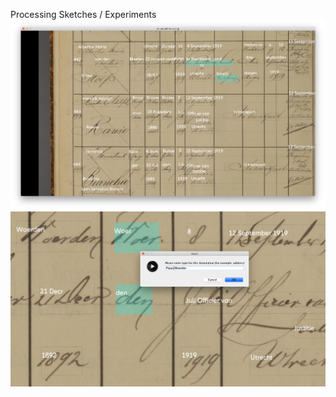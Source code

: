 Processing Sketches / Experiments
![](doc/screenshot-annotate-processing1.jpg)
![](doc/screenshot-annotate-processing2.jpg)